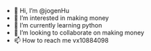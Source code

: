 - 👋 Hi, I’m @jogenHu
- 👀 I’m interested in making money
- 🌱 I’m currently learning python
- 💞️ I’m looking to collaborate on making money
- 📫 How to reach me vx10884098

<!---
jogenHu/jogenHu is a ✨ special ✨ repository because its `README.md` (this file) appears on your GitHub profile.
You can click the Preview link to take a look at your changes.
--->

